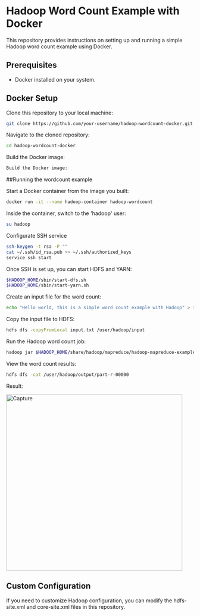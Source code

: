 # Hadoop Word Count Example with Docker

This repository provides instructions on setting up and running a simple Hadoop word count example using Docker.

## Prerequisites

- Docker installed on your system.

## Docker Setup

Clone this repository to your local machine:

```bash
git clone https://github.com/your-username/hadoop-wordcount-docker.git
```
Navigate to the cloned repository:

```bash
cd hadoop-wordcount-docker
```
Build the Docker image:

```bash
Build the Docker image:
```

##Running the wordcount example

Start a Docker container from the image you built:

```bash
docker run -it --name hadoop-container hadoop-wordcount
```

Inside the container, switch to the 'hadoop' user:
```bash
su hadoop
```

Configurate SSH service
```bash
ssh-keygen -t rsa -P ""
cat ~/.ssh/id_rsa.pub >> ~/.ssh/authorized_keys
service ssh start
```

Once SSH is set up, you can start HDFS and YARN:

```bash
$HADOOP_HOME/sbin/start-dfs.sh
$HADOOP_HOME/sbin/start-yarn.sh
```

Create an input file for the word count:

```bash
echo "Hello world, this is a simple word count example with Hadoop" > input.txt
```

Copy the input file to HDFS:

```bash
hdfs dfs -copyFromLocal input.txt /user/hadoop/input
```

Run the Hadoop word count job:

```bash
hadoop jar $HADOOP_HOME/share/hadoop/mapreduce/hadoop-mapreduce-examples-3.3.1.jar wordcount /user/hadoop/input /user/hadoop/output
```

View the word count results:

```bash
hdfs dfs -cat /user/hadoop/output/part-r-00000
```

Result:

<img width="473" alt="Capture" src="https://github.com/aybstain/hadoop-single-node/assets/103702856/56a074a8-09e3-468f-8f10-209168aafe0c">

## Custom Configuration

If you need to customize Hadoop configuration, you can modify the hdfs-site.xml and core-site.xml files in this repository.



